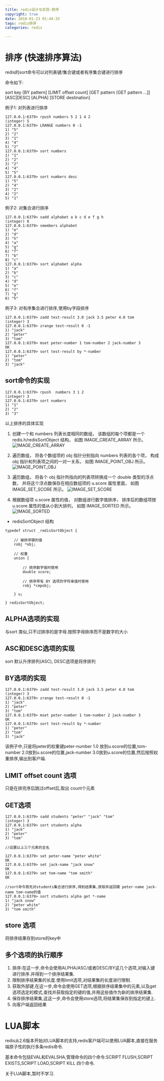 ```yaml
---
title: redis设计与实现-排序
copyright: true
date: 2018-01-23 01:44:33
tags: redis排序
categories: redis

---
```



# 排序 (快速排序算法)

redis的sort命令可以对列表键/集合键或者有序集合键进行排序

命令如下:

sort key [BY pattern] [LIMIT offset count] [GET pattern [GET pattern ...]] [ASC|DESC] [ALPHA] [STORE destination]

例子1: 对列表进行排序

````
127.0.0.1:6379> rpush numbers 5 2 1 4 2
(integer) 5
127.0.0.1:6379> LRANGE numbers 0 -1
1) "5"
2) "2"
3) "1"
4) "4"
5) "2"
127.0.0.1:6379> sort numbers
1) "1"
2) "2"
3) "2"
4) "4"
5) "5"
127.0.0.1:6379> sort numbers desc
1) "5"
2) "4"
3) "2"
4) "2"
5) "1"

````

例子2: 对集合进行排序

````
127.0.0.1:6379> sadd alphabet a b c d e f g h 
(integer) 8
127.0.0.1:6379> smembers alphabet
1) "e"
2) "d"
3) "h"
4) "a"
5) "g"
6) "f"
7) "b"
8) "c"
127.0.0.1:6379> sort alphabet alpha
1) "a"
2) "b"
3) "c"
4) "d"
5) "e"
6) "f"
7) "g"
8) "h"

````

例子3: 对有序集合进行排序,使用by字段排序

````
127.0.0.1:6379> zadd test-result 3.0 jack 3.5 peter 4.0 tom 
(integer) 3
127.0.0.1:6379> zrange test-result 0 -1
1) "jack"
2) "peter"
3) "tom"
127.0.0.1:6379> mset peter-number 1 tom-number 2 jack-number 3
OK
127.0.0.1:6379> sort test-result by *-number
1) "peter"
2) "tom"
3) "jack"

````

## sort<key>命令的实现

````
127.0.0.1:6379> rpush  numbers 3 1 2
(integer) 3
127.0.0.1:6379> sort numbers
1) "1"
2) "2"
3) "3"

````
以上排序的具体实现

1. 创建一个和 numbers 列表长度相同的数组， 该数组的每个项都是一个 redis.h/redisSortObject 结构， 如图 IMAGE_CREATE_ARRAY 所示。
![IMAGE_CREATE_ARRAY](/images/redis/luaandsort/IMAGE_CREATE_ARRAY.png)

2. 遍历数组， 将各个数组项的 obj 指针分别指向 numbers 列表的各个项， 构成 obj 指针和列表项之间的一对一关系， 如图 IMAGE_POINT_OBJ 所示。
![IMAGE_POINT_OBJ](/images/redis/luaandsort/IMAGE_POINT_OBJ.png)

3. 遍历数组， 将各个 obj 指针所指向的列表项转换成一个 double 类型的浮点数， 并将这个浮点数保存在相应数组项的 u.score 属性里面， 如图 IMAGE_SET_SCORE 所示。
![IMAGE_SET_SCORE](/images/redis/luaandsort/IMAGE_SET_SCORE.png)

4. 根据数组项 u.score 属性的值， 对数组进行数字值排序， 排序后的数组项按 u.score 属性的值从小到大排列， 如图 IMAGE_SORTED 所示。
![IMAGE_SORTED](/images/redis/luaandsort/IMAGE_SORTED.png)

- redisSortObject 结构

````
typedef struct _redisSortObject {

    // 被排序键的值
    robj *obj;

    // 权重
    union {

        // 排序数字值时使用
        double score;

        // 排序带有 BY 选项的字符串值时使用
        robj *cmpobj;

    } u;

} redisSortObject;

````
 
## ALPHA选项的实现

与sort<key> 类似,只不过排序的是字母.按照字母排序而不是数字的大小

## ASC和DESC选项的实现

sort<key> 默认升序排列(ASC), DESC选项是将序排列

## BY选项的实现

````
127.0.0.1:6379> zadd test-result 3.0 jack 3.5 peter 4.0 tom 
(integer) 3
127.0.0.1:6379> zrange test-result 0 -1
1) "jack"
2) "peter"
3) "tom"
127.0.0.1:6379> mset peter-number 1 tom-number 2 jack-number 3
OK
127.0.0.1:6379> sort test-result by *-number
1) "peter"
2) "tom"
3) "jack"

````
该例子中,只是将peter的权重键peter-number 1.0 放到u.score的位置,tom-number 2.0放到u.score的位置,jack-number 3.0放到u.score的位置,然后按照权重排序,输出到客户端.

## LIMIT offset count 选项

只是在排完序后跳过offset后,取出 count个元素

## GET选项

````
127.0.0.1:6379> sadd students "peter" "jack" "tom"
(integer) 3
127.0.0.1:6379> sort students alpha
1) "jack"
2) "peter"
3) "tom"

//设置以上三个元素的全名

127.0.0.1:6379> set peter-name "peter white"
OK
127.0.0.1:6379> set jack-name "jack snow"
OK
127.0.0.1:6379> set tom-name "tom smith"
OK

//sort命令首先对students集合进行排序,得到结果集,获取并返回键 peter-name jack-name tom-name的值
127.0.0.1:6379> sort students alpha get *-name
1) "jack snow"
2) "peter white"
3) "tom smith"

````

## store 选项

将排序结果存到store的key中

## 多个选项的执行顺序

1. 排序:在这一步,命令会使用ALPHA/ASC/或者DESC/BY这几个选项,对输入键进行排序.并得到一个排序结果集.
2. 限制排序结果集的长度.使用limit选项,对结果集的长度进行限制.
3. 获取外部键,在这一步,命令会使用GET选项,根据排序结果集中的元素,以及get选项选定的模式,查找并获取指定的键的值,并用这些值作为新的排序结果集.
4. 保存排序结果集,这这一步,命令会使用store选项,将结果集保存到指定的键上.
5. 向客户端返回结果

# LUA脚本

redis从2.6版本开始对LUA脚本的支持,redis客户端可以使用LUA脚本,直接在服务端原子性的执行多条redis命令.

基本命令包括EVAL和EVALSHA,管理命令的四个命令:SCRIPT FLUSH,SCRIPT EXISTS,SCRIPT LOAD,SCRIPT KILL 四个命令.

关于LUA脚本,暂时不学习.

